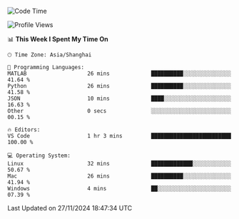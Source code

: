 <!--START_SECTION:waka-->
![Code Time](http://img.shields.io/badge/Code%20Time-520%20hrs%2024%20mins-blue)

![Profile Views](http://img.shields.io/badge/Profile%20Views-1-blue)

📊 **This Week I Spent My Time On** 

```text
🕑︎ Time Zone: Asia/Shanghai

💬 Programming Languages: 
MATLAB                   26 mins             ██████████░░░░░░░░░░░░░░░   41.64 % 
Python                   26 mins             ██████████░░░░░░░░░░░░░░░   41.58 % 
JSON                     10 mins             ████░░░░░░░░░░░░░░░░░░░░░   16.63 % 
Other                    0 secs              ░░░░░░░░░░░░░░░░░░░░░░░░░   00.15 % 

🔥 Editors: 
VS Code                  1 hr 3 mins         █████████████████████████   100.00 % 

💻 Operating System: 
Linux                    32 mins             █████████████░░░░░░░░░░░░   50.67 % 
Mac                      26 mins             ██████████░░░░░░░░░░░░░░░   41.94 % 
Windows                  4 mins              ██░░░░░░░░░░░░░░░░░░░░░░░   07.39 % 
```


 Last Updated on 27/11/2024 18:47:34 UTC
<!--END_SECTION:waka-->
